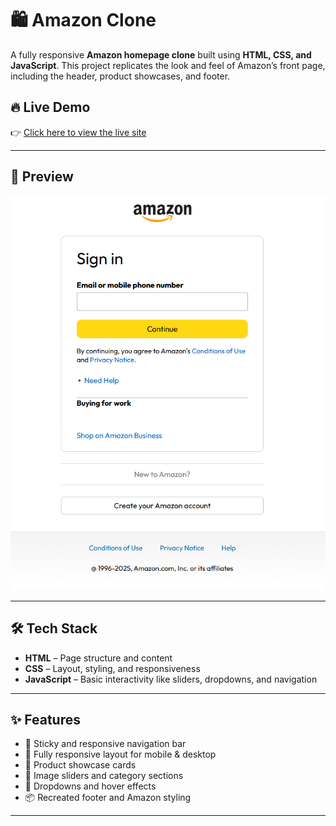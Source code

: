 # 🛍️ Amazon Clone

A fully responsive **Amazon homepage clone** built using **HTML, CSS, and JavaScript**. This project replicates the look and feel of Amazon’s front page, including the header, product showcases, and footer.

## 🔥 Live Demo

👉 [Click here to view the live site](https://hlo-mayur.github.io/Amazon-clone/)  

---

## 📸 Preview

![Amazon Clone Preview](./assets/screen.png.png)  

---

## 🛠️ Tech Stack

- **HTML** – Page structure and content
- **CSS** – Layout, styling, and responsiveness
- **JavaScript** – Basic interactivity like sliders, dropdowns, and navigation

---

## ✨ Features

- 🧭 Sticky and responsive navigation bar  
- 📱 Fully responsive layout for mobile & desktop  
- 🛒 Product showcase cards  
- 🎯 Image sliders and category sections  
- 🧩 Dropdowns and hover effects  
- 📦 Recreated footer and Amazon styling

---